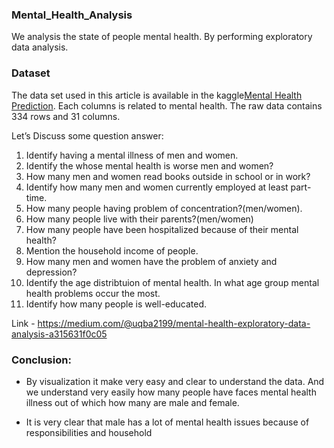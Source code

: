 ### Mental_Health_Analysis

We analysis the state of people mental health. By performing exploratory data analysis.
### Dataset
The data set used in this article is available in the kaggle[Mental Health Prediction](https://www.kaggle.com/code/jagannathrk/mental-health-prediction/data). Each columns is related to mental health. The raw data contains 334 rows and 31 columns.

Let’s Discuss some question answer:

1. Identify having a mental illness of men and women.
2. Identify the whose mental health is worse men and women?
3. How many men and women read books outside in school or in work?
4. Identify how many men and women currently employed at least part-time.
5. How many people having problem of concentration?(men/women).
6. How many people live with their parents?(men/women)
7. How many people have been hospitalized because of their mental health?
8. Mention the household income of people.
9. How many men and women have the problem of anxiety and depression?
10. Identify the age distribtuion of mental health. In what age group mental health problems occur the most.
11. Identify how many people is well-educated.


Link - https://medium.com/@uqba2199/mental-health-exploratory-data-analysis-a315631f0c05

### Conclusion:
* By visualization it make very easy and clear to understand the data. And we understand very easily how many people have faces mental health illness out of which how many are male and female.

* It is very clear that male has a lot of mental health issues because of responsibilities and household
